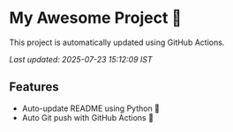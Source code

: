 # My Awesome Project 🚀

This project is automatically updated using GitHub Actions.

_Last updated: 2025-07-23 15:12:09 IST_

## Features
- Auto-update README using Python 🐍
- Auto Git push with GitHub Actions 🤖
